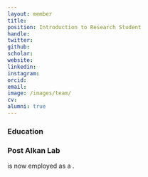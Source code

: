 ```yaml
---
layout: member
title: 
position: Introduction to Research Student
handle: 
twitter:
github: 
scholar: 
website: 
linkedin: 
instagram:
orcid: 
email: 
image: /images/team/
cv: 
alumni: true
---
```


### Education

### Post Alkan Lab

 is now employed as a .
